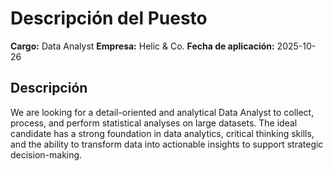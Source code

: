 # Descripción del Puesto

**Cargo:** Data Analyst
**Empresa:** Helic & Co.
**Fecha de aplicación:** 2025-10-26

## Descripción


We are looking for a detail-oriented and analytical Data Analyst to collect, process, and perform statistical analyses on large datasets. The ideal candidate has a strong foundation in data analytics, critical thinking skills, and the ability to transform data into actionable insights to support strategic decision-making.


